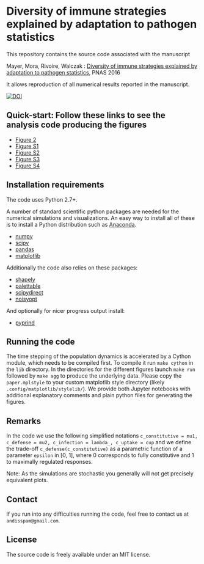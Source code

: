 # Diversity of immune strategies explained by adaptation to pathogen statistics

This repository contains the source code associated with the manuscript

Mayer, Mora, Rivoire, Walczak : [Diversity of immune strategies explained by adaptation to pathogen statistics](http://dx.doi.org/10.1073/pnas.1600663113), PNAS 2016

It allows reproduction of all numerical results reported in the manuscript.

[![DOI](https://zenodo.org/badge/57219749.svg)](https://zenodo.org/badge/latestdoi/57219749)

## Quick-start: Follow these links to see the analysis code producing the figures

- [Figure 2](http://nbviewer.jupyter.org/github/andim/evolimmune/blob/master/fig2/figure2.ipynb)
- [Figure S1](http://nbviewer.jupyter.org/github/andim/evolimmune/blob/master/figSIopt/figure-SIopt.ipynb)
- [Figure S2](http://nbviewer.jupyter.org/github/andim/evolimmune/blob/master/figSInonfactorizing/figure-SInonfactorizing.ipynb)
- [Figure S3](http://nbviewer.jupyter.org/github/andim/evolimmune/blob/master/figSIaltphases/figure-SIaltphases.ipynb)
- [Figure S4](http://nbviewer.jupyter.org/github/andim/evolimmune/blob/master/figSIevol/figure-SIevol.ipynb)

## Installation requirements

The code uses Python 2.7+.

A number of standard scientific python packages are needed for the numerical simulations and visualizations. An easy way to install all of these is to install a Python distribution such as [Anaconda](https://www.continuum.io/downloads).

- [numpy](http://github.com/numpy/numpy/)
- [scipy](https://github.com/scipy/scipy)
- [pandas](http://github.com/pydata/pandas)
- [matplotlib](http://github.com/matplotlib/matplotlib)

Additionally the code also relies on these packages:

- [shapely](http://github.com/Toblerity/Shapely)
- [palettable](http://github.com/jiffyclub/palettable)
- [scipydirect](http://github.com/andim/scipydirect/)
- [noisyopt](http://github.com/andim/noisyopt)

And optionally for nicer progress output install:

- [pyprind](http://github.com/rasbt/pyprind)

## Running the code

The time stepping of the population dynamics is accelerated by a Cython module, which needs to be compiled first. To compile it run `make cython` in the `lib` directory. In the directories for the different figures launch `make run` followed by `make agg` to produce the underlying data. Please copy the `paper.mplstyle` to your custom matplotlib style directory (likely `.config/matplotlib/stylelib/`). We provide both Jupyter notebooks with additional explanatory comments and plain python files for generating the figures.

## Remarks

In the code we use the following simplified notations `c_constitutive = mu1, c_defense = mu2, c_infection = lambda_, c_uptake = cup` and we define the trade-off `c_defense(c_constitutive)` as a parametric function of a parameter `epsilon` in [0, 1], where 0 corresponds to fully constitutive and 1 to maximally regulated responses.

Note: As the simulations are stochastic you generally will not get precisely equivalent plots.

## Contact

If you run into any difficulties running the code, feel free to contact us at `andisspam@gmail.com`.

## License

The source code is freely available under an MIT license.
